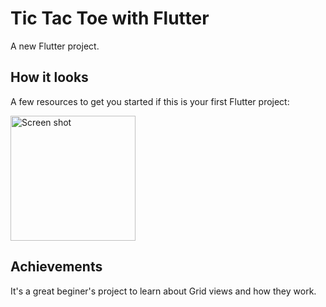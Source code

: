 # Tic Tac Toe with Flutter

A new Flutter project.

## How it looks


A few resources to get you started if this is your first Flutter project:

<img src="https://user-images.githubusercontent.com/61629739/210135051-d3cf1e82-67a7-40fa-a626-d0d365acb2ac.png" alt="Screen shot" width="200"/>

## Achievements
It's a great beginer's project to learn about Grid views and how they work.
